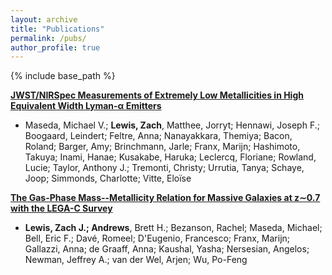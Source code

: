 ```yaml
---
layout: archive
title: "Publications"
permalink: /pubs/
author_profile: true
---
```


{% include base_path %}

[**JWST/NIRSpec Measurements of Extremely Low Metallicities in High Equivalent Width Lyman-α Emitters**](https://ui.adsabs.harvard.edu/abs/2023arXiv230408511M/abstract)

* Maseda, Michael V.; **Lewis, Zach**, Matthee, Jorryt; Hennawi, Joseph F.; Boogaard, Leindert; Feltre, Anna; Nanayakkara, Themiya; Bacon, Roland; Barger, Amy; Brinchmann, Jarle; Franx, Marijn; Hashimoto, Takuya; Inami, Hanae; Kusakabe, Haruka; Leclercq, Floriane; Rowland, Lucie; Taylor, Anthony J.; Tremonti, Christy; Urrutia, Tanya; Schaye, Joop; Simmonds, Charlotte; Vitte, Eloïse

[**The Gas-Phase Mass--Metallicity Relation for Massive Galaxies at z∼0.7 with the LEGA-C Survey**](https://ui.adsabs.harvard.edu/abs/2023arXiv230412343L/abstract)

* **Lewis, Zach J.; Andrews**, Brett H.; Bezanson, Rachel; Maseda, Michael; Bell, Eric F.; Davé, Romeel; D'Eugenio, Francesco; Franx, Marijn; Gallazzi, Anna; de Graaff, Anna; Kaushal, Yasha; Nersesian, Angelos; Newman, Jeffrey A.; van der Wel, Arjen; Wu, Po-Feng

